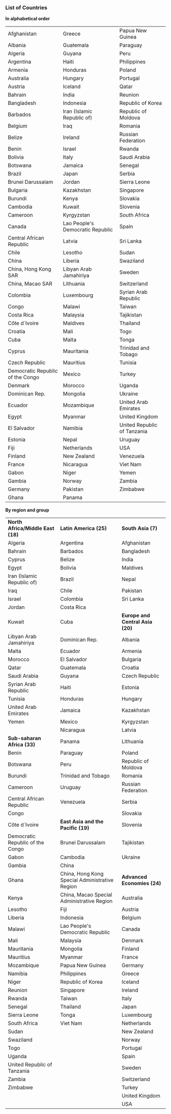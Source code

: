 ﻿
### List of Countries

**In alphabetical order**

|| ||
|--|--|--|
|	Afghanistan	|	Greece	|	Papua New Guinea	|
|	Albania	|	Guatemala	|	Paraguay	|
|	Algeria	|	Guyana	|	Peru	|
|	Argentina	|	Haiti	|	Philippines	|
|	Armenia	|	Honduras	|	Poland	|
|	Australia	|	Hungary	|	Portugal	|
|	Austria	|	Iceland	|	Qatar	|
|	Bahrain	|	India	|	Reunion	|
|	Bangladesh	|	Indonesia	|	Republic of Korea	|
|	Barbados	|	Iran (Islamic Republic of)	|	Republic of Moldova	|
|	Belgium	|	Iraq	|	Romania	|
|	Belize	|	Ireland	|	Russian Federation	|
|	Benin	|	Israel	|	Rwanda	|
|	Bolivia	|	Italy	|	Saudi Arabia	|
|	Botswana	|	Jamaica	|	Senegal	|
|	Brazil	|	Japan	|	Serbia	|
|	Brunei Darussalam	|	Jordan	|	Sierra Leone	|
|	Bulgaria	|	Kazakhstan	|	Singapore	|
|	Burundi	|	Kenya	|	Slovakia	|
|	Cambodia	|	Kuwait	|	Slovenia	|
|	Cameroon	|	Kyrgyzstan	|	South Africa	|
|	Canada	|	Lao People's Democratic Republic	|	Spain	|
|	Central African Republic	|	Latvia	|	Sri Lanka	|
|	Chile	|	Lesotho	|	Sudan	|
|	China	|	Liberia	|	Swaziland	|
|	China, Hong Kong SAR	|	Libyan Arab Jamahiriya	|	Sweden	|
|	China, Macao SAR	|	Lithuania	|	Switzerland	|
|	Colombia	|	Luxembourg	|	Syrian Arab Republic	|
|	Congo	|	Malawi	|	Taiwan	|
|	Costa Rica	|	Malaysia	|	Tajikistan	|
|	Côte d´Ivoire	|	Maldives	|	Thailand	|
|	Croatia	|	Mali	|	Togo	|
|	Cuba	|	Malta	|	Tonga	|
|	Cyprus	|	Mauritania	|	Trinidad and Tobago	|
|	Czech Republic	|	Mauritius	|	Tunisia	|
|	Democratic Republic of the Congo	|	Mexico	|	Turkey	|
|	Denmark	|	Morocco	|	Uganda	|
|	Dominican Rep.	|	Mongolia	|	Ukraine	|
|	Ecuador	|	Mozambique	|	United Arab Emirates	|
|	Egypt	|	Myanmar	|	United Kingdom	|
|	El Salvador	|	Namibia	|	United Republic of Tanzania	|
|	Estonia	|	Nepal	|	Uruguay	|
|	Fiji	|	Netherlands	|	USA	|
|	Finland	|	New Zealand	|	Venezuela	|
|	France	|	Nicaragua	|	Viet Nam	|
|	Gabon	|	Niger	|	Yemen	|
|	Gambia	|	Norway	|	Zambia	|
|	Germany	|	Pakistan	|	Zimbabwe	|
|	Ghana	|	Panama	|		|

**By region and group**	

|| ||
|--|--|--|
|	**North Africa/Middle East (18)**	|	**Latin America (25)**	|	**South Asia (7)**	|
|	Algeria	|	Argentina	|	Afghanistan	|
|	Bahrain	|	Barbados	|	Bangladesh	|
|	Cyprus	|	Belize	|	India	|
|	Egypt	|	Bolivia	|	Maldives	|
|	Iran (Islamic Republic of)	|	Brazil	|	Nepal	|
|	Iraq	|	Chile	|	Pakistan	|
|	Israel	|	Colombia	|	Sri Lanka	|
|	Jordan	|	Costa Rica	|		|
|	Kuwait	|	Cuba	|	**Europe and Central Asia (20)**	|
|	Libyan Arab Jamahiriya	|	Dominican Rep.	|	Albania	|
|	Malta	|	Ecuador	|	Armenia	|
|	Morocco	|	El Salvador	|	Bulgaria	|
|	Qatar	|	Guatemala	|	Croatia	|
|	Saudi Arabia	|	Guyana	|	Czech Republic	|
|	Syrian Arab Republic	|	Haiti	|	Estonia	|
|	Tunisia	|	Honduras	|	Hungary	|
|	United Arab Emirates	|	Jamaica	|	Kazakhstan	|
|	Yemen	|	Mexico	|	Kyrgyzstan	|
|		|	Nicaragua	|	Latvia	|
|	**Sub-saharan Africa (33)**	|	Panama	|	Lithuania	|
|	Benin	|	Paraguay	|	Poland	|
|	Botswana	|	Peru	|	Republic of Moldova	|
|	Burundi	|	Trinidad and Tobago	|	Romania	|
|	Cameroon	|	Uruguay	|	Russian Federation	|
|	Central African Republic	|	Venezuela	|	Serbia	|
|	Congo	|		|	Slovakia	|
|	Côte d´Ivoire	|	**East Asia and the Pacific (19)** 	|	Slovenia	|
|	Democratic Republic of the Congo	|	Brunei Darussalam	|	Tajikistan	|
|	Gabon	|	Cambodia	|	Ukraine	|
|	Gambia	|	China	|		|
|	Ghana	|	China, Hong Kong Special Administrative Region	|	**Advanced Economies (24)**	|
|	Kenya	|	China, Macao Special Administrative Region	|	Australia	|
|	Lesotho	|	Fiji	|	Austria	|
|	Liberia	|	Indonesia	|	Belgium	|
|	Malawi	|	Lao People's Democratic Republic	|	Canada	|
|	Mali	|	Malaysia	|	Denmark	|
|	Mauritania	|	Mongolia	|	Finland	|
|	Mauritius	|	Myanmar	|	France	|
|	Mozambique	|	Papua New Guinea	|	Germany	|
|	Namibia	|	Philippines	|	Greece	|
|	Niger	|	Republic of Korea	|	Iceland	|
|	Reunion	|	Singapore	|	Ireland	|
|	Rwanda	|	Taiwan	|	Italy	|
|	Senegal	|	Thailand	|	Japan	|
|	Sierra Leone	|	Tonga	|	Luxembourg	|
|	South Africa	|	Viet Nam	|	Netherlands	|
|	Sudan	|		|	New Zealand	|
|	Swaziland	|		|	Norway	|
|	Togo	|		|	Portugal	|
|	Uganda	|		|	Spain	|
|	United Republic of Tanzania	|		|	Sweden	|
|	Zambia	|		|	Switzerland	|
|	Zimbabwe	|		|	Turkey	|
|		|		|	United Kingdom	|
|		|		|	USA	|
